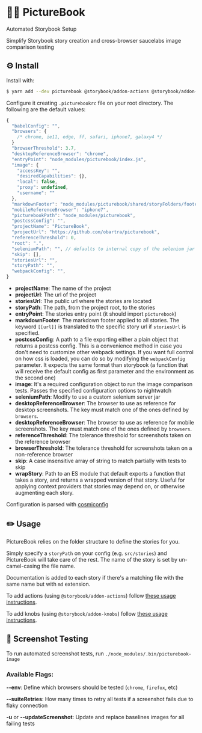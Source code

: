 # 🤖📗 PictureBook

Automated Storybook Setup

Simplify Storybook story creation and cross-browser saucelabs image comparison testing

## ⚙️ Install

Install with:

```sh
$ yarn add --dev picturebook @storybook/addon-actions @storybook/addon-knobs @storybook/addon-notes @storybook/addon-options @storybook/channels @storybook/react
```

Configure it creating `.picturebookrc` file on your root directory. The following are the default values:

```js
{
  "babelConfig": "",
  "browsers": {
    /* chrome, ie11, edge, ff, safari, iphone7, galaxy4 */
  }
  "browserThreshold": 3.7,
  "desktopReferenceBrowser": "chrome",
  "entryPoint": "node_modules/picturebook/index.js",
  "image": {
    "accessKey": "",
    "desiredCapabilities": {},
    "local": false,
    "proxy": undefined,
    "username": ""
  },
  "markdownFooter": "node_modules/picturebook/shared/storyFolders/footer.md",
  "mobileReferenceBrowser": "iphone7",
  "picturebookPath": "node_modules/picturebook",
  "postcssConfig": "",
  "projectName": "PictureBook",
  "projectUrl": "https://github.com/obartra/picturebook",
  "referenceThreshold": 0,
  "root": ".",
  "seleniumPath": "", // defaults to internal copy of the selenium jar file
  "skip": [],
  "storiesUrl": "",
  "storyPath": "",
  "webpackConfig": "",
}
```

- **projectName**: The name of the project
- **projectUrl**: The url of the project
- **storiesUrl**: The public url where the stories are located
- **storyPath**: The path, from the project root, to the stories
- **entryPoint**: The stories entry point (it should import `picturebook`)
- **markdownFooter**: The markdown footer applied to all stories. The keyword `[[url]]` is translated to the specific story url if `storiesUrl` is specified.
- **postcssConfig**: A path to a file exporting either a plain object that returns a postcss config. This is a convenience method in case you don't need to customize other webpack settings. If you want full control on how css is loaded, you can do so by modifying the `webpackConfig` parameter. It expects the same format than storybook (a function that will receive the default config as first parameter and the environment as the second one)
- **image**: It's a required configuration object to run the image comparison tests. Passes the specified configuration options to nightwatch
- **seleniumPath**: Modify to use a custom selenium server jar
- **desktopReferenceBrowser**: The browser to use as reference for desktop screenshots. The key must match one of the ones defined by `browsers`.
- **desktopReferenceBrowser**: The browser to use as reference for mobile screenshots. The key must match one of the ones defined by `browsers`.
- **referenceThreshold**: The tolerance threshold for screenshots taken on the reference browser
- **browserThreshold**: The tolerance threshold for screenshots taken on a non-reference browser
- **skip**: A case insensitive array of string to match partially with tests to skip
- **wrapStory**: Path to an ES module that default exports a function that takes a story, and returns a wrapped version of that story. Useful for applying context providers that stories may depend on, or otherwise augmenting each story.

Configuration is parsed with [cosmiconfig](https://github.com/davidtheclark/cosmiconfig)


## ✏️ Usage

PictureBook relies on the folder structure to define the stories for you.

Simply specify a `storyPath` on your config (e.g. `src/stories`) and PictureBook will take care of the rest. The name of the story is set by un-camel-casing the file name.

Documentation is added to each story if there's a matching file with the same name but with `md` extension.

To add actions (using `@storybook/addon-actions`) follow [these usage instructions](https://github.com/storybooks/storybook/tree/master/addons/actions).

To add knobs (using `@storybook/addon-knobs`) follow [these usage instructions](https://github.com/storybooks/storybook/tree/master/addons/knobs).

## 📸 Screenshot Testing

To run automated screenshot tests, run `./node_modules/.bin/picturebook-image`

### Available Flags:

**--env**: Define which browsers should be tested (`chrome`, `firefox`, etc)

**--suiteRetries**: How many times to retry all tests if a screenshot fails due to flaky connection

**-u** or **--updateScreenshot**: Update and replace baselines images for all failing tests



